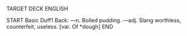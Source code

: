 TARGET DECK
ENGLISH

START
Basic
Duff1
Back: —n. Boiled pudding. —adj. Slang worthless, counterfeit, useless. [var. Of *dough]
END
